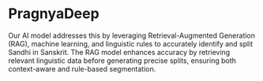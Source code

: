 # PragnyaDeep
Our AI model addresses this by leveraging Retrieval-Augmented Generation (RAG), machine  learning, and linguistic rules to accurately identify and split Sandhi in Sanskrit. The RAG model  enhances accuracy by retrieving relevant linguistic data before generating precise splits,  ensuring both context-aware and rule-based segmentation.
